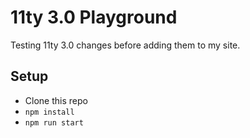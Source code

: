 # 11ty 3.0 Playground

Testing 11ty 3.0 changes before adding them to my site.

## Setup
- Clone this repo
- `npm install`
- `npm run start`